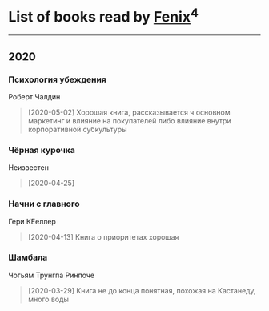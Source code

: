 # List of books read by [Fenix](https://plus.google.com/u/0/111367585493471720963/)<sup>4</sup>
---

## 2020

### Психология убеждения
Роберт Чалдин
> [2020-05-02] Хорошая книга, рассказывается ч основном маркетинг и влияние на покупателей либо влияние внутри корпоративной субкультуры


### Чёрная курочка
Неизвестен
> [2020-04-25] 


### Начни с главного
Гери КЕеллер
> [2020-04-13] Книга о приоритетах хорошая


### Шамбала
Чогьям Трунгпа Ринпоче
> [2020-03-29] Книга не до конца понятная, похожая на Кастанеду, много воды



